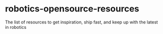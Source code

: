# robotics-opensource-resources
The list of resources to get inspiration, ship fast, and keep up with the latest in robotics
